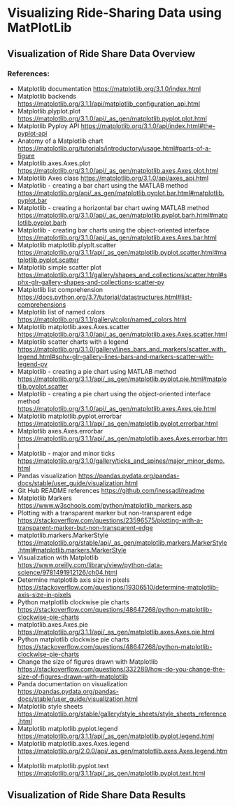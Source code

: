 # Visualizing Ride-Sharing Data using MatPlotLib
## Visualization of Ride Share Data Overview

### References:
* Matplotlib documentation https://matplotlib.org/3.1.0/index.html
* Matplotlib backends https://matplotlib.org/3.1.1/api/matplotlib_configuration_api.html
* Matplotlib.plyplot.plot https://matplotlib.org/3.1.0/api/_as_gen/matplotlib.pyplot.plot.html
* Matplotlib Pyploy API https://matplotlib.org/3.1.0/api/index.html#the-pyplot-api
* Anatomy of a Matplotlib chart https://matplotlib.org/tutorials/introductory/usage.html#parts-of-a-figure
* Matplotlib.axes.Axes.plot https://matplotlib.org/3.1.0/api/_as_gen/matplotlib.axes.Axes.plot.html
* Matplotlib Axes class https://matplotlib.org/3.1.0/api/axes_api.html
* Matplotlib - creating a bar chart using the MATLAB method https://matplotlib.org/api/_as_gen/matplotlib.pyplot.bar.html#matplotlib.pyplot.bar
* Matplotlib - creating a horizontal bar chart uwing MATLAB method https://matplotlib.org/3.1.0/api/_as_gen/matplotlib.pyplot.barh.html#matplotlib.pyplot.barh
* Matplotlib - creating bar charts using the object-oriented interface https://matplotlib.org/3.1.0/api/_as_gen/matplotlib.axes.Axes.bar.html
* Matplotlib matplotlib.plyplt.scatter https://matplotlib.org/3.1.1/api/_as_gen/matplotlib.pyplot.scatter.html#matplotlib.pyplot.scatter
* Matplotlib simple scatter plot https://matplotlib.org/3.1.1/gallery/shapes_and_collections/scatter.html#sphx-glr-gallery-shapes-and-collections-scatter-py
* Matplotlib list comprehension https://docs.python.org/3.7/tutorial/datastructures.html#list-comprehensions
* Matplotlib list of named colors https://matplotlib.org/3.1.1/gallery/color/named_colors.html
* Matplotlib matplotlib.axes.Axes.scatter https://matplotlib.org/3.1.0/api/_as_gen/matplotlib.axes.Axes.scatter.html
* Matplotlib scatter charts with a legend https://matplotlib.org/3.1.0/gallery/lines_bars_and_markers/scatter_with_legend.html#sphx-glr-gallery-lines-bars-and-markers-scatter-with-legend-py
* Matplotlib - creating a pie chart using MATLAB method https://matplotlib.org/3.1.1/api/_as_gen/matplotlib.pyplot.pie.html#matplotlib.pyplot.scatter
* Matplotlib - creating a pie chart using the object-oriented interface method https://matplotlib.org/3.1.0/api/_as_gen/matplotlib.axes.Axes.pie.html
* Matplotlib matplotlib.pyplot.errorbar https://matplotlib.org/3.1.1/api/_as_gen/matplotlib.pyplot.errorbar.html
* Matplotlib axes.Axes.errorbar https://matplotlib.org/3.1.1/api/_as_gen/matplotlib.axes.Axes.errorbar.html
* Matplotlib  - major and minor ticks https://matplotlib.org/3.1.0/gallery/ticks_and_spines/major_minor_demo.html
* Pandas visualization https://pandas.pydata.org/pandas-docs/stable/user_guide/visualization.html
* Git Hub README references https://github.com/inessadl/readme
* Matplotlib Markers https://www.w3schools.com/python/matplotlib_markers.asp
* Plotting with a transparent marker but non-transparent edge https://stackoverflow.com/questions/23596575/plotting-with-a-transparent-marker-but-non-transparent-edge
* matplotlib.markers.MarkerStyle https://matplotlib.org/stable/api/_as_gen/matplotlib.markers.MarkerStyle.html#matplotlib.markers.MarkerStyle
* Visualization with Matplotlib https://www.oreilly.com/library/view/python-data-science/9781491912126/ch04.html
* Determine matplotlib axis size in pixels https://stackoverflow.com/questions/19306510/determine-matplotlib-axis-size-in-pixels
* Python matplotlib clockwise pie charts https://stackoverflow.com/questions/48647268/python-matplotlib-clockwise-pie-charts
* matplotlib.axes.Axes.pie https://matplotlib.org/3.1.1/api/_as_gen/matplotlib.axes.Axes.pie.html
* Python matplotlib clockwise pie charts https://stackoverflow.com/questions/48647268/python-matplotlib-clockwise-pie-charts
* Change the size of figures drawn with Matplotlib https://stackoverflow.com/questions/332289/how-do-you-change-the-size-of-figures-drawn-with-matplotlib
* Panda documentation on visualization https://pandas.pydata.org/pandas-docs/stable/user_guide/visualization.html
* Matplotlib style sheets https://matplotlib.org/stable/gallery/style_sheets/style_sheets_reference.html
* Matplotlib matplotlib.pyplot.legend https://matplotlib.org/3.1.1/api/_as_gen/matplotlib.pyplot.legend.html
* Matplotlib matplotlib.axes.Axes.legend https://matplotlib.org/2.0.0/api/_as_gen/matplotlib.axes.Axes.legend.html
* Matplotlib matplotlib.pyplot.text https://matplotlib.org/3.1.1/api/_as_gen/matplotlib.pyplot.text.html

## Visualization of Ride Share Data Results
